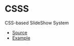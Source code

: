 # CSSS

CSS-based SlideShow System

* [Source](https://github.com/LeaVerou/CSSS)
* [Example](http://lea.verou.me/csss/sample-slideshow.html#intro)
